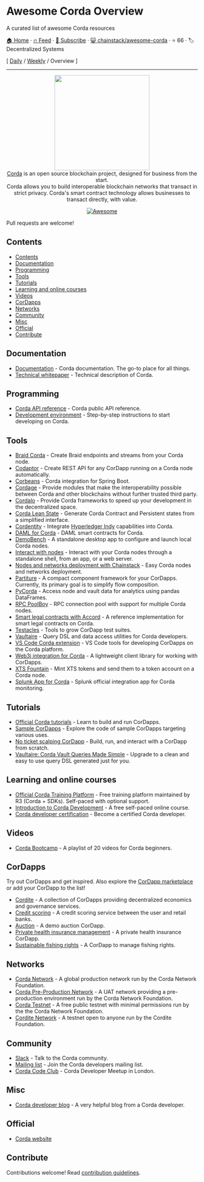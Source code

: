 # Awesome Corda Overview

A curated list of awesome Corda resources

[🏠 Home](/README.md) · [🔥 Feed](https://www.trackawesomelist.com/chainstack/awesome-corda/rss.xml) · [📮 Subscribe](https://trackawesomelist.us17.list-manage.com/subscribe?u=d2f0117aa829c83a63ec63c2f&id=36a103854c) · [😺 chainstack/awesome-corda](https://github.com/chainstack/awesome-corda) · ⭐ 66 · 🏷️ Decentralized Systems

[ [Daily](/content/chainstack/awesome-corda/README.md) / [Weekly](/content/chainstack/awesome-corda/week/README.md) / Overview ]

---

<div align="center">
  <a href="https://www.corda.net/"><img width="250px" src="https://github.com/chainstack/awesome-corda/raw/master/./project_logo.png">
  </a><br />
  <a href="https://www.corda.net/">Corda</a> is an open source blockchain project, designed for business from the start.
  <br />Corda allows you to build interoperable blockchain networks that transact in strict privacy. Corda's smart contract technology allows businesses to transact directly, with value.
  <br />

[![Awesome](https://awesome.re/badge.svg)](https://awesome.re)

</div>

Pull requests are welcome!

## Contents

*   [Contents](#contents)
*   [Documentation](#documentation)
*   [Programming](#programming)
*   [Tools](#tools)
*   [Tutorials](#tutorials)
*   [Learning and online courses](#learning-and-online-courses)
*   [Videos](#videos)
*   [CorDapps](#cordapps)
*   [Networks](#networks)
*   [Community](#community)
*   [Misc](#misc)
*   [Official](#official)
*   [Contribute](#contribute)

## Documentation

*   [Documentation](https://docs.corda.net/) - Corda documentation. The go-to place for all things.
*   [Technical whitepaper](https://www.r3.com/reports/corda-technical-whitepaper/) - Technical description of Corda.

## Programming

*   [Corda API reference](https://api.corda.net/) - Corda public API reference.
*   [Development environment](https://docs.corda.net/getting-set-up.html#set-up-instructions) - Step-by-step instructions to start developing on Corda.

## Tools

*   [Braid Corda](https://gitlab.com/bluebank/braid/tree/master/braid-corda) - Create Braid endpoints and streams from your Corda node.
*   [Codaptor](https://github.com/180Protocol/codaptor) - Create REST API for any CorDapp running on a Corda node automatically.
*   [Corbeans](https://manosbatsis.github.io/corbeans) - Corda integration for Spring Boot.
*   [Cordage](https://github.com/LayerXcom/cordage) - Provide modules that make the interoperability possible between Corda and other blockchains without further trusted third party.
*   [Cordalo](https://github.com/cordalo-ch) - Provide Corda frameworks to speed up your development in the decentralized space.
*   [Corda Lean State](https://manosbatsis.github.io/corda-lean-state) - Generate Corda Contract and Persistent states from a simplified interface.
*   [Cordentity](https://github.com/hyperledger-labs/cordentity) - Integrate [Hyperledger Indy](https://www.hyperledger.org/projects/hyperledger-indy) capabilities into Corda.
*   [DAML for Corda](https://github.com/chainstack/awesome-corda) - DAML smart contracts for Corda.
*   [DemoBench](https://www.corda.net/demobench/) - A standalone desktop app to configure and launch local Corda nodes.
*   [Interact with nodes](https://docs.chainstack.com/operations/corda/tools) - Interact with your Corda nodes through a standalone shell, from an app, or a web server.
*   [Nodes and networks deployment with Chainstack](https://chainstack.com/corda/) - Easy Corda nodes and networks deployment.
*   [Partiture](https://manosbatsis.github.io/partiture/) - A compact component framework for your CorDapps. Currently, its primary goal is to simplify flow composition.
*   [PyCorda](https://github.com/chainhaus/pycorda) - Access node and vault data for analytics using pandas DataFrames.
*   [RPC PoolBoy](https://manosbatsis.github.io/corda-rpc-poolboy/) - RPC connection pool with support for multiple Corda nodes.
*   [Smart legal contracts with Accord](https://www.accordproject.org/news/smart-legal-contracts-on-corda/) - A reference implementation for smart legal contracts on Corda.
*   [Testacles](https://github.com/manosbatsis/corda-testacles) - Tools to grow CorDapp test suites.
*   [Vaultaire](https://manosbatsis.github.io/vaultaire/) - Query DSL and data access utilities for Corda developers.
*   [VS Code Corda extension](https://github.com/corda/vscode-corda) - VS Code tools for developing CorDapps on the Corda platform.
*   [Web3j integration for Corda](http://corda.web3j.io/) - A lightweight client library for working with CorDapps.
*   [XTS Fountain](https://cordite.foundation/) - Mint XTS tokens and send them to a token account on a Corda node.
*   [Splunk App for Corda](https://github.com/splunkdlt/splunk-app-for-corda) - Splunk official integration app for Corda monitoring.

## Tutorials

*   [Official Corda tutorials](https://docs.corda.net/tutorials-index.html) - Learn to build and run CorDapps.
*   [Sample CorDapps](https://github.com/corda/samples/) - Explore the code of sample CorDapps targeting various uses.
*   [No ticket scalping CorDapp](https://docs.chainstack.com/tutorials/no-ticket-scalping-cordapp-on-corda) - Build, run, and interact with a CorDapp from scratch.
*   [Vaultaire: Corda Vault Queries Made Simple](https://medium.com/@manosbatsis/vaultaire-corda-vault-queries-made-simple-d13db4147298) - Upgrade to a clean and easy to use query DSL generated just for you.

## Learning and online courses

*   [Official Corda Training Platform](https://training.corda.net/) - Free training platform maintained by R3 (Corda + SDKs). Self-paced with optional support.
*   [Introduction to Corda Development](https://www.udemy.com/course/corda-development/) - A free self-paced online course.
*   [Corda developer certification](https://www.r3.com/training-and-certification/) - Become a certified Corda developer.

## Videos

*   [Corda Bootcamp](https://www.youtube.com/playlist?list=PLi1PppB3-YrVq5Qy_RM9Qidq0eh-nL11N) - A playlist of 20 videos for Corda beginners.

## CorDapps

Try out CorDapps and get inspired. Also explore the [CorDapp marketplace](https://marketplace.r3.com/) or add your CorDapp to the list!

*   [Cordite](https://gitlab.com/cordite/cordite) - A collection of CorDapps providing decentralized economics and governance services.
*   [Credit scoring](https://github.com/rafaelazeredo/creditbank) - A credit scoring service between the user and retail banks.
*   [Auction](https://github.com/ashutoshmeher-r3/auction-cordapp) - A demo auction CorDapp.
*   [Private health insurance management](https://github.com/corda-codeclub/marge) - A private health insurance CorDapp.
*   [Sustainable fishing rights](https://github.com/joeldudleyr3/olive-oyl) - A CorDapp to manage fishing rights.

## Networks

*   [Corda Network](https://corda.network/) - A global production network run by the Corda Network Foundation.
*   [Corda Pre-Production Network](https://corda.network/participation/preprod.html) - A UAT network providing a pre-production environment run by the Corda Network Foundation.
*   [Corda Testnet](https://docs.corda.net/corda-testnet-intro.html) - A free public testnet with minimal permissions run by the the Corda Network Foundation.
*   [Cordite Network](https://cordite.foundation/) - A testnet open to anyone run by the Cordite Foundation.

## Community

*   [Slack](http://slack.corda.net/) - Talk to the Corda community.
*   [Mailing list](https://groups.io/g/corda-dev) - Join the Corda developers mailing list.
*   [Corda Code Club](https://www.meetup.com/Corda-Code-Club/) - Corda Developer Meetup in London.

## Misc

*   [Corda developer blog](https://lankydan.dev) - A very helpful blog from a Corda developer.

## Official

*   [Corda website](https://www.corda.net/)

## Contribute

Contributions welcome! Read [contribution guidelines](https://github.com/chainstack/awesome-corda/blob/master/README.md/CONTRIBUTING.md).

